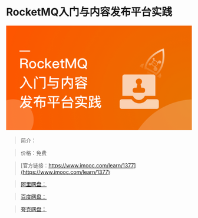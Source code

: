# RocketMQ入门与内容发布平台实践

![img](../../assets/642a7bbc0956733c05400304.png)

> 简介：

> 价格：免费

> [官方链接：https://www.imooc.com/learn/1377](https://www.imooc.com/learn/1377)

> [阿里网盘：]()

> [百度网盘：]()

> [夸克网盘：]()
